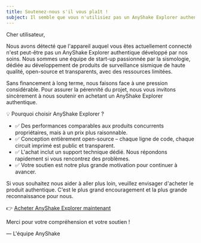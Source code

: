 ```yaml
---
title: Soutenez-nous s'il vous plaît !
subject: Il semble que vous n'utilisiez pas un AnyShake Explorer authentique
---
```


Cher utilisateur,

Nous avons détecté que l'appareil auquel vous êtes actuellement connecté n'est peut-être pas un AnyShake Explorer authentique développé par nos soins. Nous sommes une équipe de start-up passionnée par la sismologie, dédiée au développement de produits de surveillance sismique de haute qualité, open-source et transparents, avec des ressources limitées.

Sans financement à long terme, nous faisons face à une pression considérable. Pour assurer la pérennité du projet, nous vous invitons sincèrement à nous soutenir en achetant un AnyShake Explorer authentique.

💡 Pourquoi choisir AnyShake Explorer ?

- ✅ Des performances comparables aux produits concurrents propriétaires, mais à un prix plus raisonnable.
- ✅ Conception entièrement open-source – chaque ligne de code, chaque circuit imprimé est public et transparent.
- ✅ L'achat inclut un support technique dédié. Nous répondons rapidement si vous rencontrez des problèmes.
- ✅ Votre soutien est notre plus grande motivation pour continuer à avancer.

Si vous souhaitez nous aider à aller plus loin, veuillez envisager d'acheter le produit authentique. C'est le plus grand encouragement et la plus grande reconnaissance pour nous.

👉 [Acheter AnyShake Explorer maintenant](https://anyshake.org/docs/purchase-anyshake)

Merci pour votre compréhension et votre soutien !

— L'équipe AnyShake
